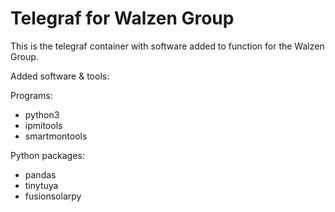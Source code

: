 # Telegraf for Walzen Group

This is the telegraf container with software added to function for the Walzen Group.

Added software & tools:

Programs:
- python3
- ipmitools
- smartmontools

Python packages:
- pandas
- tinytuya
- fusionsolarpy

